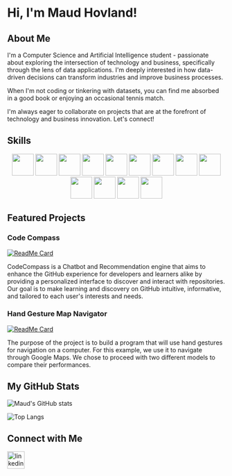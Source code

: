 <!-- Banner image -->

# Hi, I'm Maud Hovland!

## About Me

I'm a Computer Science and Artificial Intelligence student - passionate about exploring the intersection of technology and business, specifically through the lens of data applications. I'm deeply interested in how data-driven decisions can transform industries and improve business processes.

When I'm not coding or tinkering with datasets, you can find me absorbed in a good book or enjoying an occasional tennis match. 

I'm always eager to collaborate on projects that are at the forefront of technology and business innovation. Let's connect!

## Skills

<!-- Icons for skills, including programming languages, cloud platforms, tools, and more -->
<p align="center">
  <!-- Programming Languages and Frameworks -->
  <img src="https://cdn.jsdelivr.net/npm/programming-languages-logos/src/python/python.png" height="50" />
  <img src="https://cdn.jsdelivr.net/npm/programming-languages-logos/src/cpp/cpp.png" height="50" />
  <img src="https://cdn.jsdelivr.net/npm/programming-languages-logos/src/c/c.png" height="50" />
  <img src="https://cdn.jsdelivr.net/npm/programming-languages-logos/src/r/r.png" height="50" />
  <img src="https://cdn.jsdelivr.net/npm/programming-languages-logos/src/html/html.png" height="50" />
  <img src="https://cdn.jsdelivr.net/npm/programming-languages-logos/src/css/css.png" height="50" />
  <img src="https://cdn.jsdelivr.net/npm/programming-languages-logos/src/javascript/javascript.png" height="50" />

  <!-- DevOps and Cloud Platforms -->
  <img src="https://cdn.jsdelivr.net/gh/devicons/devicon/icons/docker/docker-original.svg" height="50" />
  <img src="https://cdn.jsdelivr.net/gh/devicons/devicon/icons/azure/azure-original.svg" height="50" />

  <!-- Version Control Systems -->
  <img src="https://cdn.jsdelivr.net/gh/devicons/devicon/icons/git/git-original.svg" height="50" />

  <!-- Operating Systems -->
  <img src="https://cdn.jsdelivr.net/gh/devicons/devicon/icons/unix/unix-original.svg" height="50" />
  <img src="https://cdn.jsdelivr.net/gh/devicons/devicon/icons/apple/apple-original.svg" height="50" /> <!-- macOS icon -->

  <!-- Software and Tools -->
  <img src="https://cdn.jsdelivr.net/gh/devicons/devicon/icons/vscode/vscode-original.svg" height="50" />
</p>

## Featured Projects
### Code Compass
<!-- Repository Card for CodeCompass -->
[![ReadMe Card](https://github-readme-stats.vercel.app/api/pin/?username=maudhelen&repo=CodeCompass&theme=vue)](https://github.com/maudhelen/CodeCompass)
<p> CodeCompass is a Chatbot and Recommendation engine that aims to enhance the GitHub experience for developers and learners alike by providing a personalized interface to discover and interact with repositories. Our goal is to make learning and discovery on GitHub intuitive, informative, and tailored to each user's interests and needs. </p>


### Hand Gesture Map Navigator
<!-- Repository Card for Comp Vision Map Navigator -->
[![ReadMe Card](https://github-readme-stats.vercel.app/api/pin/?username=maudhelen&repo=CompVision-MapNavigator&theme=vue)](https://github.com/maudhelen/CompVision-MapNavigator)
<p> The purpose of the project is to build a program that will use hand gestures for navigation on a computer. For this example, we use it to navigate through Google Maps. We chose to proceed with two different models to compare their performances. </p>

## My GitHub Stats

![Maud's GitHub stats](https://github-readme-stats.vercel.app/api?username=maudhelen&show_icons=true&theme=vue)

![Top Langs](https://github-readme-stats.vercel.app/api/top-langs/?username=maudhelen&layout=compact&theme=vue)

## Connect with Me

<!-- Social icons section -->
<p align="left">
  <a href="https://www.linkedin.com/in/maud-helen-hovland-17b594226/"><img src="https://cdn.jsdelivr.net/gh/devicons/devicon/icons/linkedin/linkedin-original.svg" alt="linkedin" width="40" height="40"/></a>
</p>
